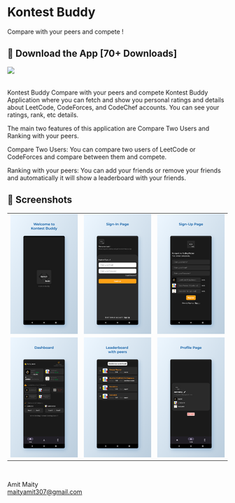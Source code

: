 # Kontest Buddy
Compare with your peers and compete !

## 🔗 Download the App [70+ Downloads]

<a href="https://play.google.com/store/apps/details?id=kontestbuddybyamitmaity.example.kontestbuddy">
<img src="https://github.com/maityamit/Heritsm-Heritage_of_India-Application/blob/master/Demo/800px-Google_Play_Store_badge_EN.svg.png" width="20%" /></a>
<br>

<br>Kontest Buddy
Compare with your peers and compete
Kontest Buddy Application where you can fetch and show you personal ratings and details about LeetCode, CodeForces, and CodeChef accounts. You can see your ratings, rank, etc details.

The main two features of this application are Compare Two Users and Ranking with your peers.

Compare Two Users: You can compare two users of LeetCode or CodeForces and compare between them and compete.

Ranking with your peers: You can add your friends or remove your friends and automatically it will show a leaderboard with your friends.

## 📸 Screenshots

||||
|:----------------------------------------:|:-----------------------------------------:|:-----------------------------------------: |
| ![Imgur](Demo/1.png) | ![Imgur](Demo/2.png) | ![Imgur](Demo/3.png) |
| ![Imgur](Demo/4.png) | ![Imgur](Demo/5.png) | ![Imgur](Demo/6.png) |

<br>

Amit Maity <br>
maityamit307@gmail.com
